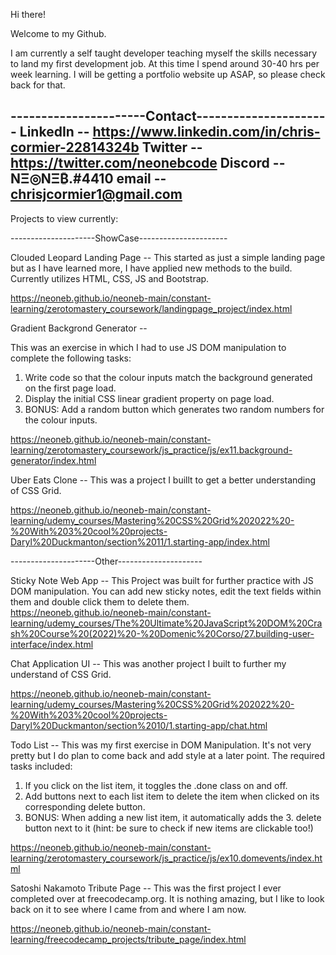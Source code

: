 Hi there!

Welcome to my Github.

I am currently a self taught developer teaching myself the skills necessary to land my first development job. At this time I spend around 30-40 hrs per week learning. I will be getting a portfolio website up ASAP, so please check back for that.

----------------------Contact----------------------
LinkedIn -- https://www.linkedin.com/in/chris-cormier-22814324b
Twitter -- https://twitter.com/neonebcode
Discord -- NΞ◎NΞ₿.#4410
email -- chrisjcormier1@gmail.com
---------------------------------------------------

Projects to view currently:

---------------------ShowCase----------------------

Clouded Leopard Landing Page --
This started as just a simple landing page but as I have learned more, I have applied new methods to the build. Currently utilizes HTML, CSS, JS and Bootstrap.

https://neoneb.github.io/neoneb-main/constant-learning/zerotomastery_coursework/landingpage_project/index.html

Gradient Backgrond Generator --

This was an exercise in which I had to use JS DOM manipulation to complete the following tasks:
1. Write code so that the colour inputs match the background generated on the first page load. 
2. Display the initial CSS linear gradient property on page load.
3. BONUS: Add a random button which generates two random numbers for the colour inputs.

https://neoneb.github.io/neoneb-main/constant-learning/zerotomastery_coursework/js_practice/js/ex11.background-generator/index.html

Uber Eats Clone -- 
This was a project I buillt to get a better understanding of CSS Grid.

https://neoneb.github.io/neoneb-main/constant-learning/udemy_courses/Mastering%20CSS%20Grid%202022%20-%20With%203%20cool%20projects-Daryl%20Duckmanton/section%2011/1.starting-app/index.html

---------------------Other---------------------

Sticky Note Web App --
This Project was built for further practice with JS DOM manipulation. You can add new sticky notes, edit the text fields within them and double click them to delete them.
https://neoneb.github.io/neoneb-main/constant-learning/udemy_courses/The%20Ultimate%20JavaScript%20DOM%20Crash%20Course%20(2022)%20-%20Domenic%20Corso/27.building-user-interface/index.html

Chat Application UI --
This was another project I built to further my understand of CSS Grid.

https://neoneb.github.io/neoneb-main/constant-learning/udemy_courses/Mastering%20CSS%20Grid%202022%20-%20With%203%20cool%20projects-Daryl%20Duckmanton/section%2010/1.starting-app/chat.html

Todo List --
This was my first exercise in DOM Manipulation. It's not very pretty but I do plan to come back and add style at a later point. The required tasks included:

1. If you click on the list item, it toggles the .done class on and off.
2. Add buttons next to each list item to delete the item when clicked on its corresponding delete button.
3. BONUS: When adding a new list item, it automatically adds the 3. delete button next to it (hint: be sure to check if new items are clickable too!)

https://neoneb.github.io/neoneb-main/constant-learning/zerotomastery_coursework/js_practice/js/ex10.domevents/index.html

Satoshi Nakamoto Tribute Page --
This was the first project I ever completed over at freecodecamp.org. It is nothing amazing, but I like to look back on it to see where I came from and where I am now.

https://neoneb.github.io/neoneb-main/constant-learning/freecodecamp_projects/tribute_page/index.html
